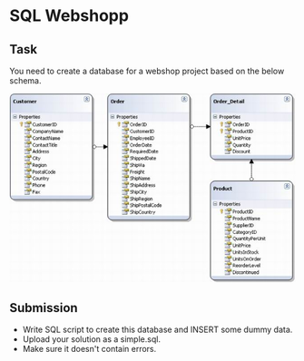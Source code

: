 # SQL Webshopp

## Task
You need to create a database for a webshop project based on the below schema.

![Alt text](/README.jpg?raw=true)

## Submission
* Write SQL script to create this database and INSERT some dummy data.
* Upload your solution as a simple.sql. 
* Make sure it doesn't contain errors.
